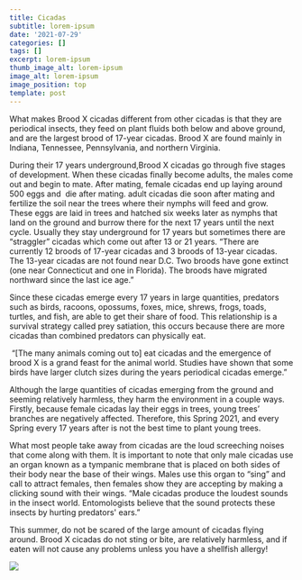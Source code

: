 ```yaml
---
title: Cicadas
subtitle: lorem-ipsum
date: '2021-07-29'
categories: []
tags: []
excerpt: lorem-ipsum
thumb_image_alt: lorem-ipsum
image_alt: lorem-ipsum
image_position: top
template: post
---
```

What makes Brood X cicadas different from other cicadas is that they are periodical insects, they feed on plant fluids both below and above ground, and are the largest brood of 17-year cicadas. Brood X are found mainly in Indiana, Tennessee, Pennsylvania, and northern Virginia. 


During their 17 years underground,Brood X cicadas go through five stages of development. When these cicadas finally become adults, the males come out and begin to mate. After mating, female cicadas end up laying around 500 eggs and  die after mating. adult cicadas die soon after mating and fertilize the soil near the trees where their nymphs will feed and grow. These eggs are laid in trees and hatched six weeks later as nymphs that land on the ground and burrow there for the next 17 years until the next cycle. Usually they stay underground for 17 years but sometimes there are “straggler” cicadas which come out after 13 or 21 years. “There are currently 12 broods of 17-year cicadas and 3 broods of 13-year cicadas. The 13-year cicadas are not found near D.C. Two broods have gone extinct (one near Connecticut and one in Florida). The broods have migrated northward since the last ice age.”

Since these cicadas emerge every 17 years in large quantities, predators such as birds, racoons, opossums, foxes, mice, shrews, frogs, toads, turtles, and fish, are able to get their share of food. This relationship is a survival strategy called prey satiation, this occurs because there are more cicadas than combined predators can physically eat. 

 “\[The many animals coming out to] eat cicadas and the emergence of brood X is a grand feast for the animal world. Studies have shown that some birds have larger clutch sizes during the years periodical cicadas emerge.” 

Although the large quantities of cicadas emerging from the ground and seeming relatively harmless, they harm the environment in a couple ways. Firstly, because female cicadas lay their eggs in trees, young trees’ branches are negatively affected. Therefore, this Spring 2021, and every Spring every 17 years after is not the best time to plant young trees. 

What most people take away from cicadas are the loud screeching noises that come along with them. It is important to note that only male cicadas use an organ known as a tympanic membrane that is placed on both sides of their body near the base of their wings. Males use this organ to “sing” and call to attract females, then females show they are accepting by making a clicking sound with their wings. “Male cicadas produce the loudest sounds in the insect world. Entomologists believe that the sound protects these insects by hurting predators' ears.”

This summer, do not be scared of the large amount of cicadas flying around. Brood X cicadas do not sting or bite, are relatively harmless, and if eaten will not cause any problems unless you have a shellfish allergy!

![](https://lh6.googleusercontent.com/glaq2iwgIq-3HM18HsXisfZ4-hXHiwTxz1vnn9zz4zt99K9dV41rr-fbNnaxiSulRfenp_n6\_3EPYXzpwsaXFJIY0RyOsDYnCdjUineELL_pq7irFVMPbWcu9spKODuzZeKCqwdk)

